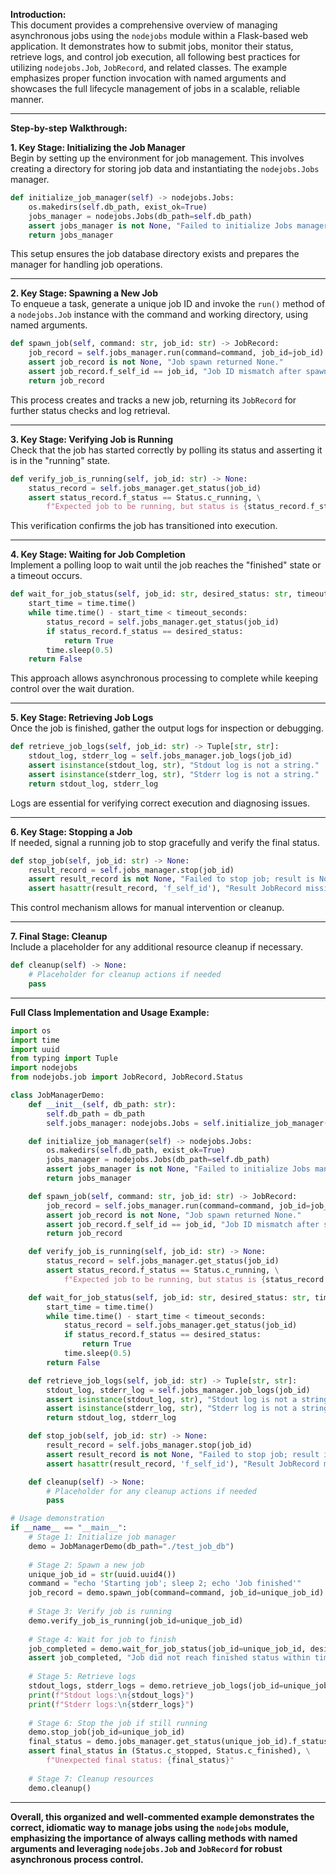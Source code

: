 **Introduction:**  
This document provides a comprehensive overview of managing asynchronous jobs using the `nodejobs` module within a Flask-based web application. It demonstrates how to submit jobs, monitor their status, retrieve logs, and control job execution, all following best practices for utilizing `nodejobs.Job`, `JobRecord`, and related classes. The example emphasizes proper function invocation with named arguments and showcases the full lifecycle management of jobs in a scalable, reliable manner.

---

**Step-by-step Walkthrough:**

**1. Key Stage: Initializing the Job Manager**  
Begin by setting up the environment for job management. This involves creating a directory for storing job data and instantiating the `nodejobs.Jobs` manager.

```python
def initialize_job_manager(self) -> nodejobs.Jobs:
    os.makedirs(self.db_path, exist_ok=True)
    jobs_manager = nodejobs.Jobs(db_path=self.db_path)
    assert jobs_manager is not None, "Failed to initialize Jobs manager."
    return jobs_manager
```

This setup ensures the job database directory exists and prepares the manager for handling job operations.

---

**2. Key Stage: Spawning a New Job**  
To enqueue a task, generate a unique job ID and invoke the `run()` method of a `nodejobs.Job` instance with the command and working directory, using named arguments.

```python
def spawn_job(self, command: str, job_id: str) -> JobRecord:
    job_record = self.jobs_manager.run(command=command, job_id=job_id)
    assert job_record is not None, "Job spawn returned None."
    assert job_record.f_self_id == job_id, "Job ID mismatch after spawn."
    return job_record
```

This process creates and tracks a new job, returning its `JobRecord` for further status checks and log retrieval.

---

**3. Key Stage: Verifying Job is Running**  
Check that the job has started correctly by polling its status and asserting it is in the "running" state.

```python
def verify_job_is_running(self, job_id: str) -> None:
    status_record = self.jobs_manager.get_status(job_id)
    assert status_record.f_status == Status.c_running, \
        f"Expected job to be running, but status is {status_record.f_status}."
```

This verification confirms the job has transitioned into execution.

---

**4. Key Stage: Waiting for Job Completion**  
Implement a polling loop to wait until the job reaches the "finished" state or a timeout occurs.

```python
def wait_for_job_status(self, job_id: str, desired_status: str, timeout_seconds: float = 30.0) -> bool:
    start_time = time.time()
    while time.time() - start_time < timeout_seconds:
        status_record = self.jobs_manager.get_status(job_id)
        if status_record.f_status == desired_status:
            return True
        time.sleep(0.5)
    return False
```

This approach allows asynchronous processing to complete while keeping control over the wait duration.

---

**5. Key Stage: Retrieving Job Logs**  
Once the job is finished, gather the output logs for inspection or debugging.

```python
def retrieve_job_logs(self, job_id: str) -> Tuple[str, str]:
    stdout_log, stderr_log = self.jobs_manager.job_logs(job_id)
    assert isinstance(stdout_log, str), "Stdout log is not a string."
    assert isinstance(stderr_log, str), "Stderr log is not a string."
    return stdout_log, stderr_log
```

Logs are essential for verifying correct execution and diagnosing issues.

---

**6. Key Stage: Stopping a Job**  
If needed, signal a running job to stop gracefully and verify the final status.

```python
def stop_job(self, job_id: str) -> None:
    result_record = self.jobs_manager.stop(job_id)
    assert result_record is not None, "Failed to stop job; result is None."
    assert hasattr(result_record, 'f_self_id'), "Result JobRecord missing 'f_self_id'."
```

This control mechanism allows for manual intervention or cleanup.

---

**7. Final Stage: Cleanup**  
Include a placeholder for any additional resource cleanup if necessary.

```python
def cleanup(self) -> None:
    # Placeholder for cleanup actions if needed
    pass
```

---

**Full Class Implementation and Usage Example:**

```python
import os
import time
import uuid
from typing import Tuple
import nodejobs
from nodejobs.job import JobRecord, JobRecord.Status

class JobManagerDemo:
    def __init__(self, db_path: str):
        self.db_path = db_path
        self.jobs_manager: nodejobs.Jobs = self.initialize_job_manager()

    def initialize_job_manager(self) -> nodejobs.Jobs:
        os.makedirs(self.db_path, exist_ok=True)
        jobs_manager = nodejobs.Jobs(db_path=self.db_path)
        assert jobs_manager is not None, "Failed to initialize Jobs manager."
        return jobs_manager

    def spawn_job(self, command: str, job_id: str) -> JobRecord:
        job_record = self.jobs_manager.run(command=command, job_id=job_id)
        assert job_record is not None, "Job spawn returned None."
        assert job_record.f_self_id == job_id, "Job ID mismatch after spawn."
        return job_record

    def verify_job_is_running(self, job_id: str) -> None:
        status_record = self.jobs_manager.get_status(job_id)
        assert status_record.f_status == Status.c_running, \
            f"Expected job to be running, but status is {status_record.f_status}."

    def wait_for_job_status(self, job_id: str, desired_status: str, timeout_seconds: float = 30.0) -> bool:
        start_time = time.time()
        while time.time() - start_time < timeout_seconds:
            status_record = self.jobs_manager.get_status(job_id)
            if status_record.f_status == desired_status:
                return True
            time.sleep(0.5)
        return False

    def retrieve_job_logs(self, job_id: str) -> Tuple[str, str]:
        stdout_log, stderr_log = self.jobs_manager.job_logs(job_id)
        assert isinstance(stdout_log, str), "Stdout log is not a string."
        assert isinstance(stderr_log, str), "Stderr log is not a string."
        return stdout_log, stderr_log

    def stop_job(self, job_id: str) -> None:
        result_record = self.jobs_manager.stop(job_id)
        assert result_record is not None, "Failed to stop job; result is None."
        assert hasattr(result_record, 'f_self_id'), "Result JobRecord missing 'f_self_id'."

    def cleanup(self) -> None:
        # Placeholder for any cleanup actions if needed
        pass

# Usage demonstration
if __name__ == "__main__":
    # Stage 1: Initialize job manager
    demo = JobManagerDemo(db_path="./test_job_db")
    
    # Stage 2: Spawn a new job
    unique_job_id = str(uuid.uuid4())
    command = "echo 'Starting job'; sleep 2; echo 'Job finished'"
    job_record = demo.spawn_job(command=command, job_id=unique_job_id)
    
    # Stage 3: Verify job is running
    demo.verify_job_is_running(job_id=unique_job_id)
    
    # Stage 4: Wait for job to finish
    job_completed = demo.wait_for_job_status(job_id=unique_job_id, desired_status=Status.c_finished, timeout_seconds=10)
    assert job_completed, "Job did not reach finished status within timeout."
    
    # Stage 5: Retrieve logs
    stdout_logs, stderr_logs = demo.retrieve_job_logs(job_id=unique_job_id)
    print(f"Stdout logs:\n{stdout_logs}")
    print(f"Stderr logs:\n{stderr_logs}")
    
    # Stage 6: Stop the job if still running
    demo.stop_job(job_id=unique_job_id)
    final_status = demo.jobs_manager.get_status(unique_job_id).f_status
    assert final_status in (Status.c_stopped, Status.c_finished), \
        f"Unexpected final status: {final_status}"
    
    # Stage 7: Cleanup resources
    demo.cleanup()
```

---

**Overall, this organized and well-commented example demonstrates the correct, idiomatic way to manage jobs using the `nodejobs` module, emphasizing the importance of always calling methods with named arguments and leveraging `nodejobs.Job` and `JobRecord` for robust asynchronous process control.**